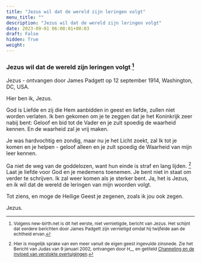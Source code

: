 ```yaml
---
title: "Jezus wil dat de wereld zijn leringen volgt"
menu_title: ""
description: "Jezus wil dat de wereld zijn leringen volgt"
date: 2023-09-01 06:00:01+00:03
draft: False
hidden: True
weight:
---
```

### Jezus wil dat de wereld zijn leringen volgt [^1]

Jezus - ontvangen door James Padgett op 12 september 1914, Washington, DC, USA.

Hier ben ik, Jezus.

God is Liefde en zij die Hem aanbidden in geest en liefde, zullen niet worden verlaten. Ik ben gekomen om je te zeggen dat je het Koninkrijk zeer nabij bent: Geloof en bid tot de Vader en je zult spoedig de waarheid kennen. En de waarheid zal je vrij maken.

Je was hardvochtig en zondig, maar nu je het Licht zoekt, zal Ik tot je komen en je helpen - geloof alleen en je zult spoedig de Waarheid van mijn leer kennen.

Ga niet de weg van de goddelozen, want hun einde is straf en lang lijden. [^2] Laat je liefde voor God en je medemens toenemen.
Je bent niet in staat om verder te schrijven. Ik zal weer komen als je sterker bent. Ja, het is Jezus, en ik wil dat de wereld de leringen van mijn woorden volgt.

Tot ziens, en moge de Heilige Geest je zegenen, zoals ik jou ook zegen.

Jezus.
<small>

[^1]: Volgens new-birth.net is dit het eerste, niet vernietigde, bericht van Jezus. Het schijnt dat eerdere berichten door James Padgett zijn vernietigd omdat hij twijfelde aan de echtheid ervan.

[^2]: Hier is mogelijk sprake van een meer vanuit de eigen geest ingevulde zinsnede. Zie het Bericht van Judas van 9 januari 2002, ontvangen door H__ en getiteld [Channeling en de invloed van verstokte overtuigingen](/4-nl-contemporary-messages/4-1-nl-cont-messages-by-date/4-1-6-nl-messages-2002/nl-2002-1-9-1-hr-judas/).
